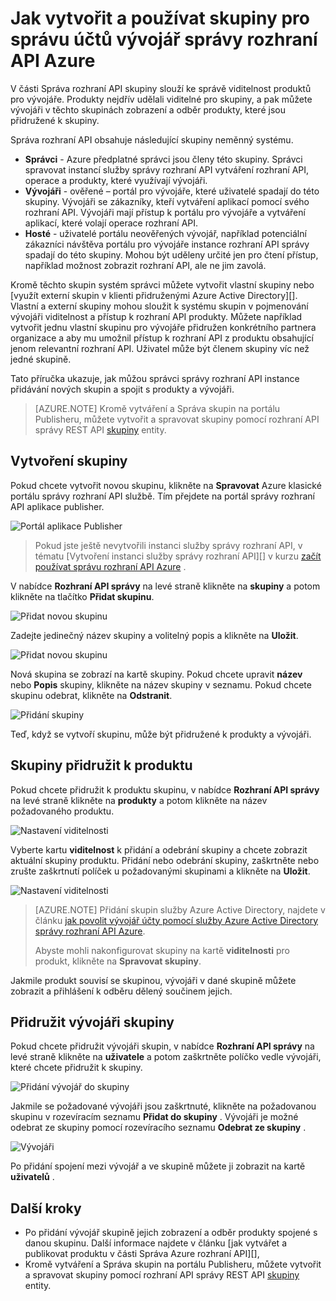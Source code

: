 <properties 
    pageTitle="Jak vytvořit a používat skupiny pro správu účtů vývojář správy rozhraní API Azure" 
    description="Naučte se spravovat účty vývojář pomocí skupin správy rozhraní API Azure" 
    services="api-management" 
    documentationCenter="" 
    authors="steved0x" 
    manager="erikre" 
    editor=""/>

<tags 
    ms.service="api-management" 
    ms.workload="mobile" 
    ms.tgt_pltfrm="na" 
    ms.devlang="na" 
    ms.topic="article" 
    ms.date="10/25/2016" 
    ms.author="sdanie"/>

# <a name="how-to-create-and-use-groups-to-manage-developer-accounts-in-azure-api-management"></a>Jak vytvořit a používat skupiny pro správu účtů vývojář správy rozhraní API Azure

V části Správa rozhraní API skupiny slouží ke správě viditelnost produktů pro vývojáře. Produkty nejdřív udělali viditelné pro skupiny, a pak můžete vývojáři v těchto skupinách zobrazení a odběr produkty, které jsou přidružené k skupiny. 

Správa rozhraní API obsahuje následující skupiny neměnný systému.

-   **Správci** - Azure předplatné správci jsou členy této skupiny. Správci spravovat instancí služby správy rozhraní API vytváření rozhraní API, operace a produkty, které využívají vývojáři.
-   **Vývojáři** - ověřené – portál pro vývojáře, které uživatelé spadají do této skupiny. Vývojáři se zákazníky, kteří vytváření aplikací pomocí svého rozhraní API. Vývojáři mají přístup k portálu pro vývojáře a vytváření aplikací, které volají operace rozhraní API.
-   **Hosté** - uživatelé portálu neověřených vývojář, například potenciální zákazníci návštěva portálu pro vývojáře instance rozhraní API správy spadají do této skupiny. Mohou být uděleny určité jen pro čtení přístup, například možnost zobrazit rozhraní API, ale ne jim zavolá.

Kromě těchto skupin systém správci můžete vytvořit vlastní skupiny nebo [využít externí skupin v klienti přidruženými Azure Active Directory][]. Vlastní a externí skupiny mohou sloužit k systému skupin v pojmenování vývojáři viditelnost a přístup k rozhraní API produkty. Můžete například vytvořit jednu vlastní skupinu pro vývojáře přidružen konkrétního partnera organizace a aby mu umožnil přístup k rozhraní API z produktu obsahující jenom relevantní rozhraní API. Uživatel může být členem skupiny víc než jedné skupině.

Tato příručka ukazuje, jak můžou správci správy rozhraní API instance přidávání nových skupin a spojit s produkty a vývojáři.

>[AZURE.NOTE] Kromě vytváření a Správa skupin na portálu Publisheru, můžete vytvořit a spravovat skupiny pomocí rozhraní API správy REST API [skupiny](https://msdn.microsoft.com/library/azure/dn776329.aspx) entity.

## <a name="create-group"> </a>Vytvoření skupiny

Pokud chcete vytvořit novou skupinu, klikněte na **Spravovat** Azure klasické portálu správy rozhraní API službě. Tím přejdete na portál správy rozhraní API aplikace publisher.

![Portál aplikace Publisher][api-management-management-console]

>Pokud jste ještě nevytvořili instanci služby správy rozhraní API, v tématu [Vytvoření instanci služby správy rozhraní API][] v kurzu [začít používat správu rozhraní API Azure][] .

V nabídce **Rozhraní API správy** na levé straně klikněte na **skupiny** a potom klikněte na tlačítko **Přidat skupinu**.

![Přidat novou skupinu][api-management-add-group]

Zadejte jedinečný název skupiny a volitelný popis a klikněte na **Uložit**.

![Přidat novou skupinu][api-management-add-group-window]

Nová skupina se zobrazí na kartě skupiny. Pokud chcete upravit **název** nebo **Popis** skupiny, klikněte na název skupiny v seznamu. Pokud chcete skupinu odebrat, klikněte na **Odstranit**.

![Přidání skupiny][api-management-new-group]

Teď, když se vytvoří skupinu, může být přidružené k produkty a vývojáři.

## <a name="associate-group-product"> </a>Skupiny přidružit k produktu

Pokud chcete přidružit k produktu skupinu, v nabídce **Rozhraní API správy** na levé straně klikněte na **produkty** a potom klikněte na název požadovaného produktu.

![Nastavení viditelnosti][api-management-add-group-to-product]

Vyberte kartu **viditelnost** k přidání a odebrání skupiny a chcete zobrazit aktuální skupiny produktu. Přidání nebo odebrání skupiny, zaškrtněte nebo zrušte zaškrtnutí políček u požadovanými skupinami a klikněte na **Uložit**.

![Nastavení viditelnosti][api-management-add-group-to-product-visibility]

>[AZURE.NOTE] Přidání skupin služby Azure Active Directory, najdete v článku [jak povolit vývojář účty pomocí služby Azure Active Directory správy rozhraní API Azure](api-management-howto-aad.md).
>
>Abyste mohli nakonfigurovat skupiny na kartě **viditelnosti** pro produkt, klikněte na **Spravovat skupiny**.

Jakmile produkt souvisí se skupinou, vývojáři v dané skupině můžete zobrazit a přihlášení k odběru dělený součinem jejich.

## <a name="associate-group-developer"> </a>Přidružit vývojáři skupiny

Pokud chcete přidružit vývojáři skupin, v nabídce **Rozhraní API správy** na levé straně klikněte na **uživatele** a potom zaškrtněte políčko vedle vývojáři, které chcete přidružit k skupiny.

![Přidání vývojář do skupiny][api-management-add-group-to-developer]

Jakmile se požadované vývojáři jsou zaškrtnuté, klikněte na požadovanou skupinu v rozevíracím seznamu **Přidat do skupiny** . Vývojáři je možné odebrat ze skupiny pomocí rozevíracího seznamu **Odebrat ze skupiny** . 

![Vývojáři][api-management-add-group-to-developer-saved]

Po přidání spojení mezi vývojář a ve skupině můžete ji zobrazit na kartě **uživatelů** .


## <a name="next-steps"> </a>Další kroky

-   Po přidání vývojář skupině jejich zobrazení a odběr produkty spojené s danou skupinu. Další informace najdete v článku [jak vytvářet a publikovat produktu v části Správa Azure rozhraní API][],
-   Kromě vytváření a Správa skupin na portálu Publisheru, můžete vytvořit a spravovat skupiny pomocí rozhraní API správy REST API [skupiny](https://msdn.microsoft.com/library/azure/dn776329.aspx) entity.


[api-management-management-console]: ./media/api-management-howto-create-groups/api-management-management-console.png
[api-management-add-group]: ./media/api-management-howto-create-groups/api-management-add-group.png
[api-management-add-group-window]: ./media/api-management-howto-create-groups/api-management-add-group-window.png
[api-management-new-group]: ./media/api-management-howto-create-groups/api-management-new-group.png
[api-management-add-group-to-product]: ./media/api-management-howto-create-groups/api-management-add-group-to-product.png
[api-management-add-group-to-product-visibility]: ./media/api-management-howto-create-groups/api-management-add-group-to-product-visibility.png
[api-management-add-group-to-developer]: ./media/api-management-howto-create-groups/api-management-add-group-to-developer.png
[api-management-add-group-to-developer-saved]: ./media/api-management-howto-create-groups/api-management-add-group-to-developer-saved.png

[api-management-]: ./media/api-management-howto-create-groups/api-management-.png

[Create a group]: #create-group
[Associate a group with a product]: #associate-group-product
[Associate groups with developers]: #associate-group-developer
[Next steps]: #next-steps

[Jak vytvořit a publikovat produkt správy rozhraní API Azure]: api-management-howto-add-products.md

[Začít používat správu rozhraní API Azure]: api-management-get-started.md
[Vytvořit instanci služby správy rozhraní API]: api-management-get-started.md#create-service-instance
[Využijte externí skupin v klienti přidruženými Azure Active Directory]: api-management-howto-aad.md#how-to-add-an-external-azure-active-directory-group
